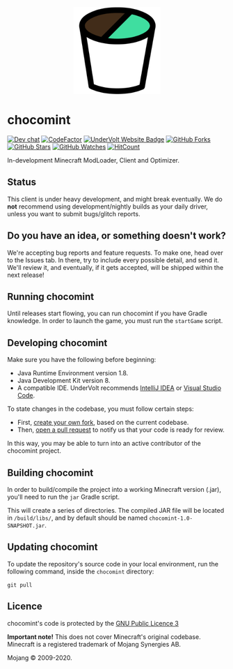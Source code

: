 <p align="center">
  <img width="200px" src="assets/mint.png">
</p>

# chocomint
[![Dev chat](https://discordapp.com/api/guilds/646132850302779405/widget.png?style=shield)](https://discord.gg/PYdEpXp)
[![CodeFactor](https://www.codefactor.io/repository/github/undervolt/chocomint/badge)](https://www.codefactor.io/repository/github/undervolt/chocomint)
[![UnderVolt Website Badge](https://img.shields.io/badge/visit%20our-website-red.svg)](https://undervolt.io)
[![GitHub Forks](https://img.shields.io/github/forks/UnderVolt/Chocomint.svg?style=social&label=Fork&maxAge=2592000)](https://github.com/UnderVolt/Chocomint/network)
[![GitHub Stars](https://img.shields.io/github/stars/UnderVolt/Chocomint.svg?style=social&label=Star&maxAge=2592000)](https://github.com/UnderVolt/Chocomint/stargazers)
[![GitHub Watches](https://img.shields.io/github/watchers/UnderVolt/Chocomint.svg?style=social&label=Watch&maxAge=2592000)](https://github.com/UnderVolt/Chocomint/watchers)
[![HitCount](http://hits.dwyl.com/UnderVolt/chocomint.svg)](http://hits.dwyl.com/UnderVolt/chocomint)

In-development Minecraft ModLoader, Client and Optimizer.

## Status
This client is under heavy development, and might break eventually. We do **not** recommend using development/nightly builds as your daily driver, unless you want to submit bugs/glitch reports.

## Do you have an idea, or something doesn't work?
We're accepting bug reports and feature requests.
To make one, head over to the Issues tab. In there, try to include every possible detail, and send it.
We'll review it, and eventually, if it gets accepted, will be shipped within the next release!

## Running chocomint
Until releases start flowing, you can run chocomint if you have Gradle knowledge.
In order to launch the game, you must run the ``startGame`` script.

## Developing chocomint
Make sure you have the following before beginning:
 - Java Runtime Environment version 1.8.
 - Java Development Kit version 8.
 - A compatible IDE. UnderVolt recommends [IntelliJ IDEA](https://www.jetbrains.com/idea/) or [Visual Studio Code](https://code.visualstudio.com/).
 
To state changes in the codebase, you must follow certain steps:
 - First, [create your own fork](https://docs.github.com/en/free-pro-team@latest/github/getting-started-with-github/fork-a-repo), based on the current codebase.
 - Then, [open a pull request](https://docs.github.com/en/free-pro-team@latest/github/collaborating-with-issues-and-pull-requests/creating-a-pull-request) to notify us that your code is ready for review.

In this way, you may be able to turn into an active contributor of the chocomint project. 

## Building chocomint
In order to build/compile the project into a working Minecraft version (.jar), you'll need to run the ``jar`` Gradle script.

This will create a series of directories. The compiled JAR file will be located in `/build/libs/`, and by default
should be named ``chocomint-1.0-SNAPSHOT.jar``.

## Updating chocomint
To update the repository's source code in your local environment, run the following command, inside the `chocomint` directory:
```shell
git pull
```


## Licence

chocomint's code is protected by the [GNU Public Licence 3](https://opensource.org/licenses/GPL-3.0)

**Important note!** This does not cover Minecraft's original codebase.
Minecraft is a registered trademark of Mojang Synergies AB.

Mojang © 2009-2020.
